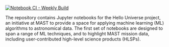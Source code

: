 [![Notebook CI - Weekly Build](https://github.com/spacetelescope/hellouniverse/actions/workflows/notebook-scheduled.yml/badge.svg)](https://github.com/spacetelescope/hellouniverse/actions/workflows/notebook-scheduled.yml)

The repository contains Jupyter notebooks for the Hello Universe project, an initiative at MAST to provide a space for applying machine learning (ML) algorithms to astronomical data. The first set of notebooks are designed to span a range of ML techniques, and to highlight MAST mission data, including user-contributed high-level science products (HLSPs). 
